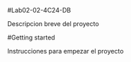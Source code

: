 #Lab02-02-4C24-DB

Descripcion breve del proyecto

#Getting started

Instrucciones para empezar el proyecto
